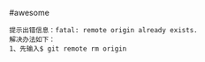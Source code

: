 #awesome


    提示出错信息：fatal: remote origin already exists.
    解决办法如下：
    1、先输入$ git remote rm origin